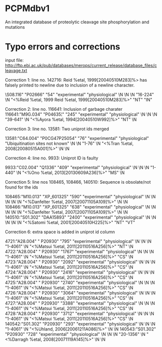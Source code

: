 # PCPMdbv1
An integrated database of proteolytic cleavage site phosphorylation and mutations

# Typo errors and corrections 

input file: http://ftp.ebi.ac.uk/pub/databases/merops/current_release/database_files/cleavage.txt

Correction 1: line no. 142716: Reid %etal, 1999[20040510M283]%> has falsely printed to newline due to inclusion of a newline character.

\S08.116"       "P02666"        "54"    "experimental"  "physiological" \N      \N      \N      "16-224"        \N      "<%Reid %etal, 1999
Reid %etal, 1999[20040510M283]%>"       "NT"    "IN"

Correction 2: line no. 116641: Inclusion of garbage charater 
116641:"M9G.034"        "P04635¦"       "245"   "experimental"  "physiological" \N      \N      \N      "39-641"        \N      "<%Ayora %etal, 1994[20040510W992]%>"   "NT"    \N

Correction 3: line no. 13581: Two uniprot ids merged

13581:"C64.004" "P0CG47P25054"  "76"    "experimental"  "physiological" "Ubiquitination sites not known"        \N      \N      "1-76"  \N      "<%Tran %etal, 2008[20080515A001]%>"    \N      \N

Correction 4: line no. 9933: Uniprot ID is faulty

9933:"C02.004"  "Q1336" "409"   "experimental"  "physiological" \N      \N      \N      "1-440" \N      "<%Ono %etal, 2013[20130609A236]%>"     "MS"    \N

Correction 5: line nos 108465, 108466, 140510: Sequence is obsolate/not found for the ids

108465:"M10.013"        "XP_601325"     "590"   "experimental"  "physiological" \N      \N      \N      \N      \N      "<%Danfelter %etal, 2007[20071105A109]%>"       \N      \N
108466:"M10.013"        "XP_601325"     "638"   "experimental"  "physiological" \N      \N      \N      \N      \N      "<%Danfelter %etal, 2007[20071105A109]%>"       \N      \N
140510:"S01.302"        "DAA15893"      "2400"  "experimental"  "physiological" \N      \N      \N      \N      \N      "<%Satomi %etal, 2001[20040510H225]%>"  "NT"    "VT"

Correction 6: extra space is added in uniprot id column

4721:"A28.004"  " P20930"       "795"   "experimental"  "physiological" \N      \N      \N      "1-4061"        \N      "<%Matsui %etal, 2011[20110516A256]%>"  "NT"    \N
4722:"A28.004"  " P20930"       "1767"  "experimental"  "physiological" \N      \N      \N      "1-4061"        \N      "<%Matsui %etal, 2011[20110516A256]%>"  "CS"    \N
4723:"A28.004"  " P20930"       "2092"  "experimental"  "physiological" \N      \N      \N      "1-4061"        \N      "<%Matsui %etal, 2011[20110516A256]%>"  "CS"    \N
4724:"A28.004"  " P20930"       "2416"  "experimental"  "physiological" \N      \N      \N      "1-4061"        \N      "<%Matsui %etal, 2011[20110516A256]%>"  "CS"    \N
4725:"A28.004"  " P20930"       "2740"  "experimental"  "physiological" \N      \N      \N      "1-4061"        \N      "<%Matsui %etal, 2011[20110516A256]%>"  "CS"    \N
4726:"A28.004"  " P20930"       "3064"  "experimental"  "physiological" \N      \N      \N      "1-4061"        \N      "<%Matsui %etal, 2011[20110516A256]%>"  "CS"    \N
4727:"A28.004"  " P20930"       "3388"  "experimental"  "physiological" \N      \N      \N      "1-4061"        \N      "<%Matsui %etal, 2011[20110516A256]%>"  "CS"    \N
4728:"A28.004"  " P20930"       "3712"  "experimental"  "physiological" \N      \N      \N      "1-4061"        \N      "<%Matsui %etal, 2011[20110516A256]%>"  "CS"    \N
140542:"S01.302"        "P20930"        "293"   "experimental"  "physiological" \N      \N      \N      "1-4061"        \N      "<%Uhland, 2006[20061211A086]%>"        \N      \N
140543:"S01.302"        "P20930"        "728"   "experimental"  "physiological" \N      \N      \N      "20-1356"       \N      "<%Darragh %etal, 2008[20071119A145]%>" \N      \N
